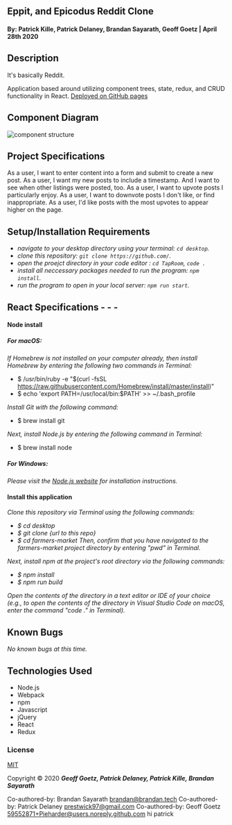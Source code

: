 ## Eppit, and Epicodus Reddit Clone

#### By: Patrick Kille, Patrick Delaney, Brandan Sayarath, Geoff Goetz | April 28th 2020

## Description 

It's basically Reddit.

Application based around utilizing component trees, state, redux, and CRUD functionality in React. [Deployed on GitHub pages]()

## Component Diagram 
![component structure](component-tree.jpeg) 

## Project Specifications
As a user, I want to enter content into a form and submit to create a new post.
As a user, I want my new posts to include a timestamp. And I want to see when other listings were posted, too.
As a user, I want to upvote posts I particularly enjoy.
As a user, I want to downvote posts I don't like, or find inappropriate.
As a user, I'd like posts with the most upvotes to appear higher on the page.

## Setup/Installation Requirements

* _navigate to your desktop directory using your terminal: `cd desktop`._
* _clone this repository: `git clone https://github.com/`._
* _open the proejct directory in your code editor : `cd TapRoom`, `code .`_
* _install all neccessary packages needed to run the program: `npm install`._
* _run the program to open in your local server: `npm run start`._

## React Specifications - - -

#### Node install

##### For macOS:
_If Homebrew is not installed on your computer already, then install Homebrew by entering the following two commands in Terminal:_
* $ /usr/bin/ruby -e "$(curl -fsSL https://raw.githubusercontent.com/Homebrew/install/master/install)"
* $ echo 'export PATH=/usr/local/bin:$PATH' >> ~/.bash_profile

_Install Git with the following command:_
* $ brew install git

_Next, install Node.js by entering the following command in Terminal:_
* $ brew install node

##### For Windows:
_Please visit the [Node.js website](https://nodejs.org/en/download/) for installation instructions._

#### Install this application

_Clone this repository via Terminal using the following commands:_
* _$ cd desktop_
* _$ git clone {url to this repo}_
* _$ cd farmers-market_
_Then, confirm that you have navigated to the farmers-market project directory by entering "pwd" in Terminal._

_Next, install npm at the project's root directory via the following commands:_
* _$ npm install_
* _$ npm run build_

_Open the contents of the directory in a text editor or IDE of your choice (e.g., to open the contents of the directory in Visual Studio Code on macOS, enter the command "code ." in Terminal)._

## Known Bugs

_No known bugs at this time._

## Technologies Used

* Node.js
* Webpack
* npm
* Javascript
* jQuery
* React
* Redux

### License

[MIT](https://choosealicense.com/licenses/mit/)

Copyright &copy; 2020 **_Geoff Goetz, Patrick Delaney, Patrick Kille, Brandan Sayarath_**

Co-authored-by: Brandan Sayarath <brandan@brandan.tech>
Co-authored-by: Patrick Delaney <prestwick97@gmail.com>
Co-authored-by: Geoff Goetz <59552871+Pieharder@users.noreply.github.com> hi patrick
